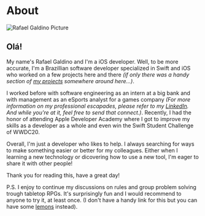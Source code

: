 #  About

![Rafael Galdino Picture](https://github.com/Galdineris.png?size=200)

## Olá!

My name's Rafael Galdino and I'm a iOS developer. Well, to be more accurate, I'm a Brazillian software developer specialized in Swift and iOS who worked on a few projects here and there _(if only there was a handy section of [my projects](projects/index.html) somewhere around here...)_. 

I worked before with software engineering as an intern at a big bank and with management as an eSports analyst for a games company _(For more information on my professional escapades, please refer to my [LinkedIn](https://www.linkedin.com/in/rafael-galdino/). And while you're at it, feel free to send that connect.)_. Recently, I had the honor of attending Apple Developer Academy where I got to improve my skills as a developer as
a whole and even win the Swift Student Challenge of WWDC20.

Overall, I'm just a developer who likes to help. I always searching for ways to make something easier or better for my colleagues.
Either when I learning a new technology or dicovering how to use a new tool, I'm eager to share it with other people! 

Thank you for reading this, have a great day!

P.S. I enjoy to continue my discussions on rules and group problem solving trough tabletop RPGs. It's surprisingly fun and I would recommend to anyone to try it, at least once. (I don't have a handy link for this but you can have some [lemons]() instead).
